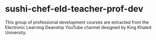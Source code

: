 # sushi-chef-eld-teacher-prof-dev
This group of professional development courses are extracted from the Electronic Learning Deanship YouTube channel designed by King Khaled University.
